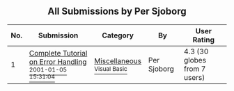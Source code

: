 ﻿<div align="center">

## All Submissions by Per Sjoborg

</div>

No.  | Submission | Category | By   | User Rating
---- | ---------- | -------- | ---- | -----------
1 | [Complete Tutorial on Error Handling<br /><sup>2001-01-05 15:31:04</sup>](https://github.com/Planet-Source-Code/per-sjoborg-complete-tutorial-on-error-handling__1-14427) | [Miscellaneous<br /><sup>Visual Basic</sup>](../ByCategory/miscellaneous__1-1.md) | Per Sjoborg | 4.3 (30 globes from 7 users)
